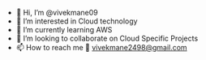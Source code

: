 - 👋 Hi, I’m @vivekmane09
- 👀 I’m interested in Cloud technology
- 🌱 I’m currently learning AWS
- 💞️ I’m looking to collaborate on Cloud Specific Projects
- 📫 How to reach me 📧 vivekmane2498@gmail.com

<!---
vivekmane09/vivekmane09 is a ✨ special ✨ repository because its `README.md` (this file) appears on your GitHub profile.
You can click the Preview link to take a look at your changes.
--->
